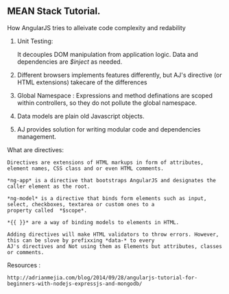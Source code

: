 MEAN Stack Tutorial.
--------------------

How AngularJS tries to alleivate code complexity and redability

1) Unit Testing:

	It decouples DOM manipulation from application logic. Data and dependencies are 
	*$inject* as needed.

2) Different browsers implements features differently, but AJ's directive (or HTML extensions) takecare of the differences

3) Global Namespace : 
	Expressions and method definations are scoped within controllers, so they do not pollute the global namespace.

4) Data models are plain old Javascript objects.	

5) AJ provides solution for writing modular code and dependencies management.
		

What are directives:

	Directives are extensions of HTML markups in form of attributes, element names, CSS class and or even HTML comments.

	*ng-app* is a directive that bootstraps AngularJS and designates the caller element as the root.

	*ng-model* is a directive that binds form elements such as input, select, checkboxes, textarea or custom ones to a 
	property called  *$scope*. 

	*{{ }}* are a way of binding models to elements in HTML.

	Adding directives will make HTML validators to throw errors. However, this can be slove by prefixxing *data-* to every
	AJ's directives and Not using them as Elements but attributes, classes or comments.



Resources : 

	http://adrianmejia.com/blog/2014/09/28/angularjs-tutorial-for-beginners-with-nodejs-expressjs-and-mongodb/

